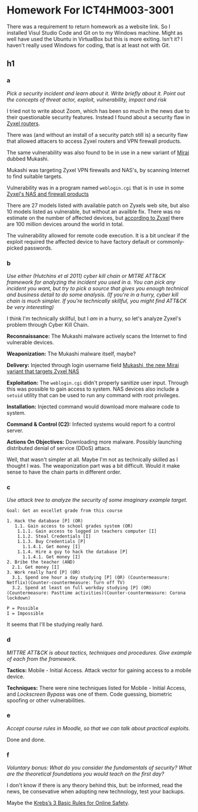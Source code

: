 # Homework For ICT4HM003-3001

There was a requirement to return homework as a website link.
So I installed Visul Studio Code and Git on to my Windows machine.
Might as well have used the Ubuntu in VirtualBox but this is more exiting. Isn't it?
I haven't really used Windows for coding, that is at least not with Git.

## h1 

### a

_Pick a security incident and learn about it. Write briefly about it. Point out the concepts of threat actor, exploit, vulnerability, impact and risk_

I tried not to write about Zoom, which has been so much in the news due to their 
questionable security features. Instead I found about a security flaw in [Zyxel routers](https://krebsonsecurity.com/2020/03/zxyel-flaw-powers-new-mirai-iot-botnet-strain/).

There was (and without an install of a security patch still is) a security flaw that allowed attacers to access Zyxel routers and VPN firewall products.

The same vulnerability was also found to be in use in a new variant of [Mirai](https://en.wikipedia.org/wiki/Mirai_(malware)) dubbed Mukashi.

Mukashi was targeting Zyxel VPN firewalls and NAS's, by scanning Internet to find suitable targets.

Vulnerability was in a program named `weblogin.cgi` that is in use in some [Zyxel's NAS and firewall products](https://www.zyxel.com/support/remote-code-execution-vulnerability-of-NAS-products.shtml)

There are 27 models listed with available patch on Zyxels web site, but also 10 models listed as vulnerable, but without an availble fix. There was no estimate on the number of affected devices, but [according to Zyxel](https://www.zyxel.com/fi/fi/about_zyxel/company_overview.shtml) there are 100 million devices around the world in total.

The vulnerability allowed for remote code execution. It is a bit unclear if the exploit required
the affected device to have factory default or commonly-picked passwords. 

### b

_Use either (Hutchins et al 2011) cyber kill chain or MITRE ATT&CK framework for analyzing the incident you used in a. You can pick any incident you want, but try to pick a source that gives you enough technical and business detail to do some analysis. (If you're in a hurry, cyber kill chain is much simpler. If you're technically skillful, you might find ATT&CK be very interesting)_

I think I'm technically skillful, but I _am_ in a hurry, so let's analyze Zyxel's problem through
Cyber Kill Chain.

**Reconnaissance:** The Mukashi malware actively scans the Internet to find vulnerable devices.

**Weaponization:** The Mukashi malware itself, maybe?

**Delivery:** Injected through login username field [Mukashi, the new Mirai variant that targets Zyxel NAS](https://securityaffairs.co/wordpress/100116/cyber-crime/mukashi-mirai-variant-targets-zyxel.html)

**Exploitation:** The `weblogin.cgi` didn't properly sanitize user input. Through this was possible to gain access to system. NAS devices also include a `setuid` utility that can be used to run any command with root privileges.

**Installation:** Injected command would download more malware code to system.

**Command & Control (C2):** Infected systems would report fo a control server.

**Actions On Objectives:** Downloading more malware. Possibly launching distributed denial of service (DDoS) attacs.

Well, that wasn't simpler at all. Maybe I'm not as technically skilled as I thought I was. The weaponization part was a bit difficult. Would it make sense to have the chain parts in different order.

### c

_Use attack tree to analyze the security of some imaginary example target._

```text
Goal: Get an excellet grade from this course

1. Hack the database [P] (OR)
   1.1. Gain access to school grades system (OR)
    1.1.1. Gain access to logged in teachers computer [I]
    1.1.2. Steal Credentials [I]
    1.1.3. Buy Credentials [P]
      1.1.4.1. Get money [I]
    1.1.4. Hire a guy to hack the database [P]
      1.1.4.1. Get money [I]
2. Bribe the teacher (AND)
  2.1. Get money [I]
3. Work really hard [P] (OR)
  3.1. Spend one hour a day studying [P] (OR) (Countermeasure: Netflix)(Counter-countermeasure: Turn off TV)
  3.2. Spend at least on full workday studying [P] (OR) (Countermeasure: Pasttime activities)(Counter-countermeasure: Corona lockdown)

P = Possible
I = Impossible
```

It seems that I'll be studying really hard.

### d

_MITTRE ATT&CK is about tactics, techniques and procedures. Give example of each from the framework._

**Tactics:** Mobile - Initial Access. Attack vector for gaining access to a mobile device.

**Techniques:** There were nine techniques listed for Mobile - Initial Access, and _Lockscreen Bypass_ was one of them. Code guessing, biometric spoofing or other vulnerabilities. 

### e

_Accept course rules in Moodle, so that we can talk about practical exploits._

Done and done.

### f

_Voluntary bonus: What do you consider the fundamentals of security? What are the theoretical foundations you would teach on the first day?_

I don't know if there is any theory behind this, but: be informed, read the news, be consevative when adopting new technology, test your backups.

Maybe the [Krebs’s 3 Basic Rules for Online Safety](https://krebsonsecurity.com/2011/05/krebss-3-basic-rules-for-online-safety/).

